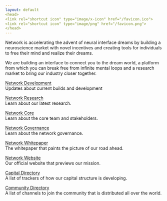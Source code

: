 ```yaml
---
layout: default
<head>
<link rel="shortcut icon" type="image/x-icon" href="/favicon.ico">
<link rel="shortcut icon" type="image/png" href="/favicon.png">
</head>
---
```

Network is accelerating the advent of neural interface dreams by building a neuroscience market with novel incentives and creating tools for individuals to free their mind and realize their dreams.

We are building an interface to connect you to the dream world, a platform from which you can break free from infinite mental loops and a research market to bring our industry closer together.

<a href="https://network.com.de/development">Network Development</a>
<br>
Updates about current builds and development 

<a href="https://network.com.de/research">Network Research</a>
<br>
Learn about our latest research. 

<a href="https://network.com.de/core">Network Core</a>
<br>
Learn about the core team and stakeholders.

<a href="https://network.com.de/research">Network Governance</a>
<br>
Learn about the network governance.

<a href="https://network.com.de/network.pdf">Network Whitepaper</a>
<br>
The whitepaper that paints the picture of our road ahead.

<a href="https://network.fund">Network Website</a>
<br>
Our official website that previews our mission.

<a href="https://network.com.de/capital">Capital Directory</a>
<br>
A list of trackers of how our capital structure is developing.

<a href="https://network.com.de/community">Community Directory</a>
<br>
A list of channels to join the community that is distributed all over the world.



